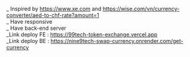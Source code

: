 _ Inspired by https://www.xe.com and https://wise.com/vn/currency-converter/aed-to-chf-rate?amount=1 <br>
_ Have responsive <br>
_ Have back-end server <br>
_Link deploy FE : https://99tech-token-exchange.vercel.app <br>
_Link deploy BE : https://nine9tech-swap-currency.onrender.com/get-currency <br>
